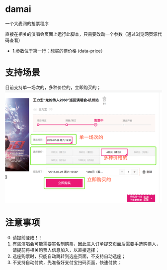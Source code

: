 # damai
一个大麦网的抢票程序

直接在相关的演唱会页面上运行此脚本，只需要改动一个参数（通过浏览网页源代码查看）
* 1.参数位于第一行：想买的票价格 (data-price）

# 支持场景
目前支持单一场次的，多种价位的，立即购买的；![如下图](https://github.com/LueChen/damai/blob/master/WX20180721-175706%402x.png)

# 注意事项
0. 请提前登陆！！
1. 有些演唱会可能需要实名制购票，因此进入订单提交页面后需要手选购票人，请提前将相关购票人信息加入，以直接选择；
2. 选座购票时，只能自动跳转到选座页面，不支持自动选座；
3. 不支持自动付款，先准备好支付宝扫码页面，快速付款；



